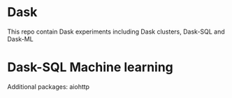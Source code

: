 # Dask
This repo contain Dask experiments including Dask clusters, Dask-SQL and Dask-ML


# Dask-SQL Machine learning 
Additional packages: 
   aiohttp

